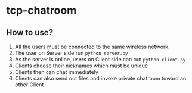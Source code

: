 # tcp-chatroom
## How to use?
1. All the users must be connected to the same wireless network.
2. The user on Server side run `python server.py`
3. As the server is online, users on Client side can run `python client.py`
4. Clients choose their nicknames which must be unique
5. Clients then can chat immediately
6. Clients can also send out files and invoke private chatroom toward an other Client
